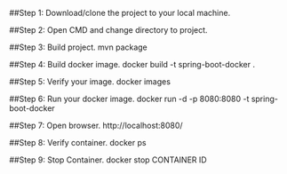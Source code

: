 ##Step 1: Download/clone the project to your local machine.

##Step 2: Open CMD and change directory to project.

##Step 3: Build project.
mvn package

##Step 4: Build docker image.
docker build -t spring-boot-docker .

##Step 5: Verify your image.
docker images 

##Step 6: Run your docker image. 
docker run -d -p 8080:8080 -t spring-boot-docker

##Step 7: Open browser.
http://localhost:8080/

##Step 8: Verify container.
docker ps 

##Step 9: Stop Container.
docker stop CONTAINER ID
